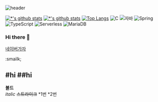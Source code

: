 ![header](https://capsule-render.vercel.app/api?type=wave&color=auto&height=300&section=header&text=깃허브%20특강&fontSize=90)

[![*'s github stats](https://github-readme-stats.vercel.app/api?username=JustMelted)](https://github.com/JustMelted)
[![*'s github stats](https://github-readme-stats.vercel.app/api?username=JustMelted&show_icons=true&theme=radical)](https://github.com/JustMelted)
[![Top Langs](https://github-readme-stats.vercel.app/api/top-langs/?username=JustMelted)](https://github.com/JustMelted/github-readme-stats)
![C](https://img.shields.io/badge/-C-123456?style=flat-square&logo=C&logoColor=black)
![자바](https://img.shields.io/badge/-자바-007396?style=flat&logo=Java&logoColor=ffffff)
![Spring](https://img.shields.io/badge/-Spring-6DB33F?style=for-the-badge&logo=Spring&logoColor=white)
![TypeScript](https://img.shields.io/badge/-TypeScript-3178C6?style=flat-square&logo=TypeScript&logoColor=white)
![Serverless](https://img.shields.io/badge/-Serverless-FD5750?style=flat-square&logo=Serverless&logoColor=magenta)
![MariaDB](https://img.shields.io/badge/-MariaDB-1F305F?style=flat-square&logo=mariadb&logoColor=white)
​

### Hi there 👋

[네이버가자](http://www.naver.com)

:smailk;


#hi
##hi
---
**볼드** <br>
*italic*
~~스트라이크~~ 
*1번
*2번
